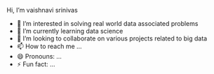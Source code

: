 Hi, I’m vaishnavi srinivas
- 👀 I’m interested in solving real world data associated problems
- 🌱 I’m currently learning data science
- 💞️ I’m looking to collaborate on various projects related to big data
- 📫 How to reach me ...
- 😄 Pronouns: ...
- ⚡ Fun fact: ...

<!---
Vaishnavi888-sys/Vaishnavi888-sys is a ✨ special ✨ repository because its `README.md` (this file) appears on your GitHub profile.
You can click the Preview link to take a look at your changes.
--->
